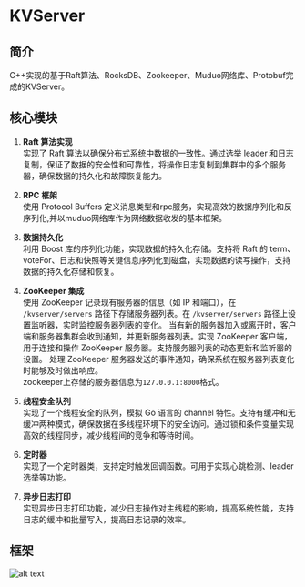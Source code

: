 # KVServer
## 简介
C++实现的基于Raft算法、RocksDB、Zookeeper、Muduo网络库、Protobuf完成的KVServer。
## 核心模块
1. **Raft 算法实现**  
    实现了 Raft 算法以确保分布式系统中数据的一致性。通过选举 leader 和日志复制，保证了数据的安全性和可靠性，将操作日志复制到集群中的多个服务器，确保数据的持久化和故障恢复能力。
2. **RPC 框架**  
   使用 Protocol Buffers 定义消息类型和rpc服务，实现高效的数据序列化和反序列化,并以muduo网络库作为网络数据收发的基本框架。
3. **数据持久化**  
    利用 Boost 库的序列化功能，实现数据的持久化存储。支持将 Raft 的 term、voteFor、日志和快照等关键信息序列化到磁盘，实现数据的读写操作，支持数据的持久化存储和恢复。
4. **ZooKeeper 集成**  
   使用 ZooKeeper 记录现有服务器的信息（如 IP 和端口），在 `/kvserver/servers` 路径下存储服务器列表。在 `/kvserver/servers` 路径上设置监听器，实时监控服务器列表的变化。
   当有新的服务器加入或离开时，客户端和服务器集群会收到通知，并更新服务器列表。实现 ZooKeeper 客户端，用于连接和操作 ZooKeeper 服务器。支持服务器列表的动态更新和监听器的设置。
   处理 ZooKeeper 服务器发送的事件通知，确保系统在服务器列表变化时能够及时做出响应。  
   zookeeper上存储的服务器信息为`127.0.0.1:8000`格式。

6. **线程安全队列**  
    实现了一个线程安全的队列，模拟 Go 语言的 channel 特性。支持有缓冲和无缓冲两种模式，确保数据在多线程环境下的安全访问。通过锁和条件变量实现高效的线程同步，减少线程间的竞争和等待时间。
7. **定时器**  
    实现了一个定时器类，支持定时触发回调函数。可用于实现心跳检测、leader选举等功能。
8. **异步日志打印**  
    实现异步日志打印功能，减少日志操作对主线程的影响，提高系统性能，支持日志的缓冲和批量写入，提高日志记录的效率。
## 框架
![alt text](1.png)
